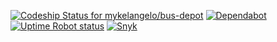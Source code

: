 [![Codeship Status for mykelangelo/bus-depot](https://app.codeship.com/projects/ba87f830-09f1-0137-2b83-7a7d986a7277/status?branch=master)](https://app.codeship.com/projects/326158)
[![Dependabot](https://api.dependabot.com/badges/status?host=github&repo=mykelangelo/bus-depot)](https://dependabot.com)
[![Uptime Robot status](https://img.shields.io/uptimerobot/status/m782101237-8ef226930f56858f706c40fe.svg)](https://stats.uptimerobot.com/7AWoLi0J9)
[![Snyk](https://snyk.io/test/github/mykelangelo/bus-depot/badge.svg?targetFile=build.gradle)](https://snyk.io/test/github/mykelangelo/bus-depot?targetFile=build.gradle)